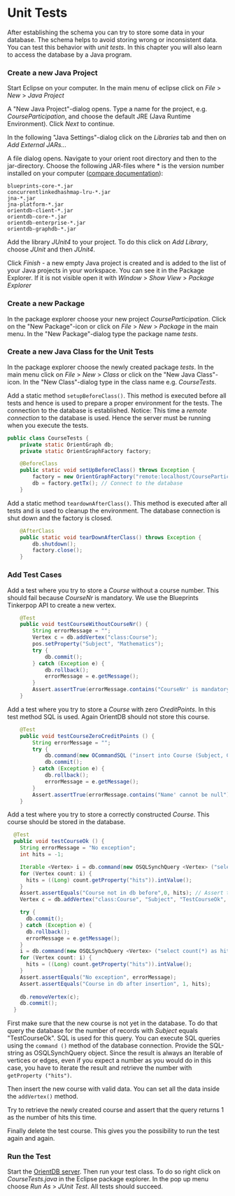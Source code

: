 # Unit Tests
After establishing the schema you can try to store some data in your database. The schema helps to avoid storing wrong or inconsistent data. You can test this behavior with *unit tests*. In this chapter you will also learn to access the database by a Java program.

### Create a new Java Project

Start Eclipse on your computer. In the main menu of eclipse click on *File* > *New* > *Java Project*

A "New Java Project"-dialog opens. Type a name for the project, e.g. *CourseParticipation*, and choose the default JRE (Java Runtime Environment). Click *Next* to continue.

In the following "Java Settings"-dialog click on the *Libraries* tab and then on *Add External JARs...*

A file dialog opens. Navigate to your orient root directory and then to the jar-directory. Choose the following JAR-files where * is the version number installed on your computer ([compare documentation](http://orientdb.com/docs/last/Graph-Database-Tinkerpop.html)):
```
blueprints-core-*.jar
concurrentlinkedhashmap-lru-*.jar
jna-*.jar
jna-platform-*.jar
orientdb-client-*.jar
orientdb-core-*.jar
orientdb-enterprise-*.jar
orientdb-graphdb-*.jar
```
Add the library *JUnit4* to your project. To do this click on *Add Library*, choose *JUnit* and then *JUnit4*.

Click *Finish* - a new empty Java project is created and is added to the list of your Java projects in your workspace. You can see it in the Package Explorer. If it is not visible open it with
*Window* > *Show View* > *Package Explorer*

### Create a new Package
In the package explorer choose your new project *CourseParticipation*. Click on the "New Package"-icon or click on *File* > *New* > *Package* in the main menu. In the "New Package"-dialog type the package name *tests*.

### Create a new Java Class for the Unit Tests
In the package explorer choose the newly created package *tests*. In the main menu click on *File* > *New* > *Class* or click on the "New Java Class"-icon. In the "New Class"-dialog type in the class name e.g. *CourseTests*.

Add a static method ``setupBeforeClass()``. This method is executed before all tests and hence is used to prepare a proper environment for the tests. The connection to the database is established. Notice: This time a *remote connection* to the database is used. Hence the server must be running when you execute the tests.

```java
public class CourseTests {
	private static OrientGraph db;
	private static OrientGraphFactory factory;

	@BeforeClass
	public static void setUpBeforeClass() throws Exception {
		factory = new OrientGraphFactory("remote:localhost/CourseParticipation", "admin", "admin"); // The OrientDB server must be running
		db = factory.getTx(); // Connect to the database
	}
```

Add a static method ``teardownAfterClass()``. This method is executed after all tests and is used to cleanup the environment. The database connection is shut down and the factory is closed.

```java
	@AfterClass
	public static void tearDownAfterClass() throws Exception {
		db.shutdown();
		factory.close();
	}
```

### Add Test Cases

Add a test where you try to store a *Course* without a course number. This should fail because *CourseNr* is mandatory. We use the Blueprints Tinkerpop API to create a new vertex.

```java
	@Test
	public void testCourseWithoutCourseNr() {
		String errorMessage = "";
		Vertex c = db.addVertex("class:Course");
		pos.setProperty("Subject", "Mathematics");
		try {
			db.commit();
		} catch (Exception e) {
			db.rollback();
			errorMessage = e.getMessage();
		}
		Assert.assertTrue(errorMessage.contains("CourseNr' is mandatory"));
	}
```

Add a test where you try to store a *Course* with zero *CreditPoints*. In this test method SQL is used. Again OrientDB should not store this course.

```java
	@Test
	public void testCourseZeroCreditPoints () {
		String errorMessage = "";
		try {
			db.command(new OCommandSQL ("insert into Course (Subject, CourseNr, CreditPoints) values ('Mathematics', 10001, 0)")).execute();
			db.commit();
		} catch (Exception e) {
			db.rollback();
			errorMessage = e.getMessage();
		}
		Assert.assertTrue(errorMessage.contains("Name' cannot be null"));
	}
```

Add a test where you try to store a correctly constructed *Course*. This course should be stored in the database.

```java
  @Test
  public void testCourseOk () {
    String errorMessage = "No exception";
    int hits = -1;

    Iterable <Vertex> i = db.command(new OSQLSynchQuery <Vertex> ("select count(*) as hits from Course where Subject = 'TestCourseOk'")).execute();
    for (Vertex count: i) {
      hits = ((Long) count.getProperty("hits")).intValue();
    }
    Assert.assertEquals("Course not in db before",0, hits); // Assert that new course is not yet stored in database
    Vertex c = db.addVertex("class:Course", "Subject", "TestCourseOk", "CourseNr", 30567, "CreditPoints", 5);

    try {
      db.commit();
    } catch (Exception e) {
      db.rollback();
      errorMessage = e.getMessage();
    }
    i = db.command(new OSQLSynchQuery <Vertex> ("select count(*) as hits from Course where Subject = 'TestCourseOk'")).execute();
    for (Vertex count: i) {
      hits = ((Long) count.getProperty("hits")).intValue();
    }
    Assert.assertEquals("No exception", errorMessage);
    Assert.assertEquals("Course in db after insertion", 1, hits);
    
    db.removeVertex(c);
    db.commit(); 
  }

```

First make sure that the new course is not yet in the database. To do that query the database for the number of records with *Subject* equals "TestCourseOk". SQL is used for this query. You can execute SQL queries using the ``command ()`` method of the database connection. Provide the SQL-string as OSQLSynchQuery object. Since the result is always an Iterable of vertices or edges, even if you expect a number as you would do in this case, you have to iterate the result and retrieve the number with ``getProperty ("hits")``.

Then insert the new course with valid data. You can set all the data inside the ```addVertex()``` method.

Try to retrieve the newly created course and assert that the query returns 1 as the number of hits this time.

Finally delete the test course. This gives you the possibility to run the test again and again.

### Run the Test
Start the [OrientDB server](http://orientdb.com/docs/last/Tutorial-Run-the-server.html). Then run your test class. To do so right click on *CourseTests.java* in the Eclipse package explorer. In the pop up menu choose *Run As* > *JUnit Test*. All tests should succeed.

